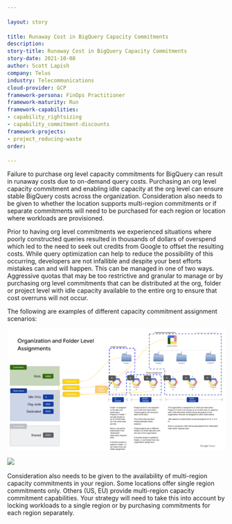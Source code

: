 ```yaml
---

layout: story

title: Runaway Cost in BigQuery Capacity Commitments
description:
story-title: Runaway Cost in BigQuery Capacity Commitments
story-date: 2021-10-08
author: Scott Lapish
company: Telus
industry: Telecommunications
cloud-provider: GCP
framework-persona: FinOps Practitioner
framework-maturity: Run
framework-capabilities:
- capability_rightsizing
- capability_commitment-discounts
framework-projects:
- project_reducing-waste
order:

---
```


Failure to purchase org level capacity commitments for BigQuery can result in runaway costs due to on-demand query costs. Purchasing an org level capacity commitment and enabling idle capacity at the org level can ensure stable BigQuery costs across the organization. Consideration also needs to be given to whether the location supports multi-region commitments or if separate commitments will need to be purchased for each region or location where workloads are provisioned.

Prior to having org level commitments we experienced situations where poorly constructed queries resulted in thousands of dollars of overspend which led to the need to seek out credits from Google to offset the resulting costs. While query optimization can help to reduce the possibility of this occurring, developers are not infallible and despite your best efforts mistakes can and will happen. This can be managed in one of two ways. Aggressive quotas that may be too restrictive and granular to manage or by purchasing org level commitments that can be distributed at the org, folder or project level with idle capacity available to the entire org to ensure that cost overruns will not occur.

The following are examples of different capacity commitment assignment scenarios:

![](/img/reducing-waste/bigquery-1.png)

![](/img/reducing-waste-bigquery-2.png)

Consideration also needs to be given to the availability of multi-region capacity commitments in your region. Some locations offer single region commitments only. Others (US, EU) provide multi-region capacity commitment capabilities. Your strategy will need to take this into account by locking workloads to a single region or by purchasing commitments for each region separately.
